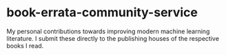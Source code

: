 # book-errata-community-service
My personal contributions towards improving modern machine learning literature.  I submit these directly to the publishing houses of the respective books I read.  
